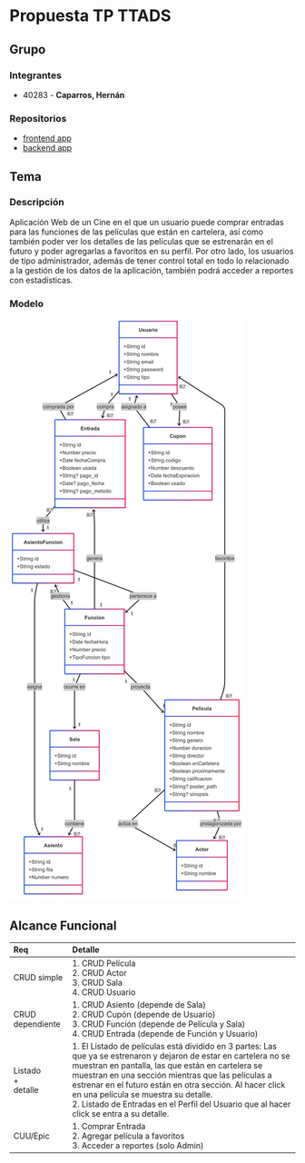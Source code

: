# Propuesta TP TTADS

## Grupo
### Integrantes
* 40283 - **Caparros, Hernán**

### Repositorios
* [frontend app](https://github.com/hernancap/backend-TTADS-CINE.git)
* [backend app](https://github.com/hernancap/frontend-TTADS-CINE.git)

## Tema
### Descripción
Aplicación Web de un Cine en el que un usuario puede comprar entradas para las funciones de las películas que están en cartelera, así como también poder ver los detalles de las películas que se estrenarán en el futuro y poder agregarlas a favoritos en su perfil. Por otro lado, los usuarios de tipo administrador, además de tener control total en todo lo relacionado a la gestión de los datos de la aplicación, también podrá acceder a reportes con estadísticas.

### Modelo
![Modelo](Modelo.png)

## Alcance Funcional 

|Req|Detalle|
|:-|:-|
|CRUD simple|1. CRUD Película<br>2. CRUD Actor<br>3. CRUD Sala<br>4. CRUD Usuario|
|CRUD dependiente|1. CRUD Asiento (depende de Sala)<br>2. CRUD Cupón (depende de Usuario)<br>3. CRUD Función (depende de Película y Sala)<br>4. CRUD Entrada (depende de Función y Usuario)|
|Listado<br>+<br>detalle| 1. El Listado de películas está dividido en 3 partes: Las que ya se estrenaron y dejaron de estar en cartelera no se muestran en pantalla, las que están en cartelera se muestran en una sección mientras que las películas a estrenar en el futuro están en otra sección. Al hacer click en una película se muestra su detalle.<br> 2. Listado de Entradas en el Perfil del Usuario que al hacer click se entra a su detalle.|
|CUU/Epic|1. Comprar Entrada<br>2. Agregar película a favoritos<br>3. Acceder a reportes (solo Admin)|
